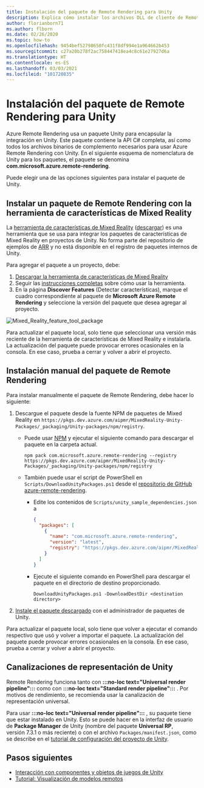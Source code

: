 ```yaml
---
title: Instalación del paquete de Remote Rendering para Unity
description: Explica cómo instalar los archivos DLL de cliente de Remote Rendering para Unity
author: florianborn71
ms.author: flborn
ms.date: 02/26/2020
ms.topic: how-to
ms.openlocfilehash: 9454bef52798650fc431f8df994e1a964662b453
ms.sourcegitcommit: c27a20b278f2ac758447418ea4c8c61e27927d6a
ms.translationtype: HT
ms.contentlocale: es-ES
ms.lasthandoff: 03/03/2021
ms.locfileid: "101720835"
---
```

# <a name="install-the-remote-rendering-package-for-unity"></a>Instalación del paquete de Remote Rendering para Unity

Azure Remote Rendering usa un paquete Unity para encapsular la integración en Unity.
Este paquete contiene la API C# completa, así como todos los archivos binarios de complemento necesarios para usar Azure Remote Rendering con Unity.
En el siguiente esquema de nomenclatura de Unity para los paquetes, el paquete se denomina **com.microsoft.azure.remote-rendering**.

Puede elegir una de las opciones siguientes para instalar el paquete de Unity.

## <a name="install-remote-rendering-package-using-the-mixed-reality-feature-tool"></a>Instalar un paquete de Remote Rendering con la herramienta de características de Mixed Reality

La [herramienta de características de Mixed Reality](https://aka.ms/MRFeatureToolDocs) ([descargar](https://aka.ms/mrfeaturetool)) es una herramienta que se usa para integrar los paquetes de características de Mixed Reality en proyectos de Unity. No forma parte del repositorio de ejemplos de [ARR](https://github.com/Azure/azure-remote-rendering) y no está disponible en el registro de paquetes internos de Unity.

Para agregar el paquete a un proyecto, debe:
1. [Descargar la herramienta de características de Mixed Reality](https://aka.ms/mrfeaturetool)
1. Seguir las [instrucciones completas](https://aka.ms/MRFeatureToolDocs) sobre cómo usar la herramienta.
1. En la página **Discover Features** (Detectar características), marque el cuadro correspondiente al paquete de **Microsoft Azure Remote Rendering** y seleccione la versión del paquete que desea agregar al proyecto.

![Mixed_Reality_feature_tool_package](media/mixed-reality-feature-tool-package.png)

Para actualizar el paquete local, solo tiene que seleccionar una versión más reciente de la herramienta de características de Mixed Reality e instalarla. La actualización del paquete puede provocar errores ocasionales en la consola. En ese caso, prueba a cerrar y volver a abrir el proyecto.

## <a name="install-remote-rendering-package-manually"></a>Instalación manual del paquete de Remote Rendering

Para instalar manualmente el paquete de Remote Rendering, debe hacer lo siguiente:

1. Descargue el paquete desde la fuente NPM de paquetes de Mixed Reality en `https://pkgs.dev.azure.com/aipmr/MixedReality-Unity-Packages/_packaging/Unity-packages/npm/registry`.
    * Puede usar [NPM](https://www.npmjs.com/get-npm) y ejecutar el siguiente comando para descargar el paquete en la carpeta actual.
      ```
      npm pack com.microsoft.azure.remote-rendering --registry https://pkgs.dev.azure.com/aipmr/MixedReality-Unity-Packages/_packaging/Unity-packages/npm/registry
      ```

    * También puede usar el script de PowerShell en `Scripts/DownloadUnityPackages.ps1` desde el [repositorio de GitHub azure-remote-rendering](https://github.com/Azure/azure-remote-rendering).
        * Edite los contenidos de `Scripts/unity_sample_dependencies.json` a
          ```json
          {
            "packages": [
              {
                "name": "com.microsoft.azure.remote-rendering", 
                "version": "latest", 
                "registry": "https://pkgs.dev.azure.com/aipmr/MixedReality-Unity-Packages/_packaging/Unity-packages/npm/registry"
              }
            ]
          }
          ```

        * Ejecute el siguiente comando en PowerShell para descargar el paquete en el directorio de destino proporcionado.
          ```
          DownloadUnityPackages.ps1 -DownloadDestDir <destination directory>
          ```

1. [Instale el paquete descargado](https://docs.unity3d.com/Manual/upm-ui-tarball.html) con el administrador de paquetes de Unity.

Para actualizar el paquete local, solo tiene que volver a ejecutar el comando respectivo que usó y volver a importar el paquete. La actualización del paquete puede provocar errores ocasionales en la consola. En ese caso, prueba a cerrar y volver a abrir el proyecto.

## <a name="unity-render-pipelines"></a>Canalizaciones de representación de Unity

Remote Rendering funciona tanto con **:::no-loc text="Universal render pipeline":::** como con **:::no-loc text="Standard render pipeline":::** . Por motivos de rendimiento, se recomienda usar la canalización de representación universal.

Para usar **:::no-loc text="Universal render pipeline":::** , su paquete tiene que estar instalado en Unity. Esto se puede hacer en la interfaz de usuario de **Package Manager** de Unity (nombre del paquete **Universal RP**, versión 7.3.1 o más reciente) o con el archivo `Packages/manifest.json`, como se describe en el [tutorial de configuración del proyecto de Unity](../../tutorials/unity/view-remote-models/view-remote-models.md#include-the-azure-remote-rendering-package).

## <a name="next-steps"></a>Pasos siguientes

* [Interacción con componentes y objetos de juegos de Unity](objects-components.md)
* [Tutorial: Visualización de modelos remotos](../../tutorials/unity/view-remote-models/view-remote-models.md)
